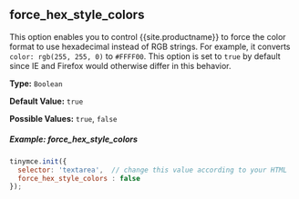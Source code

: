 ## force_hex_style_colors

This option enables you to control {{site.productname}} to force the color format to use hexadecimal instead of RGB strings. For example, it converts `color: rgb(255, 255, 0)` to `#FFFF00`. This option is set to `true` by default since IE and Firefox would otherwise differ in this behavior.

**Type:** `Boolean`

**Default Value:** `true`

**Possible Values:** `true`, `false`

##### Example: force_hex_style_colors

```js
tinymce.init({
  selector: 'textarea',  // change this value according to your HTML
  force_hex_style_colors : false
});
```
